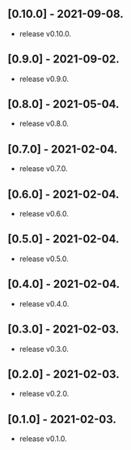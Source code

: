 ## [0.10.0] - 2021-09-08.

* release v0.10.0.

## [0.9.0] - 2021-09-02.

* release v0.9.0.

## [0.8.0] - 2021-05-04.

* release v0.8.0.

## [0.7.0] - 2021-02-04.

* release v0.7.0.

## [0.6.0] - 2021-02-04.

* release v0.6.0.

## [0.5.0] - 2021-02-04.

* release v0.5.0.

## [0.4.0] - 2021-02-04.

* release v0.4.0.

## [0.3.0] - 2021-02-03.

* release v0.3.0.

## [0.2.0] - 2021-02-03.

* release v0.2.0.

## [0.1.0] - 2021-02-03.

* release v0.1.0.

